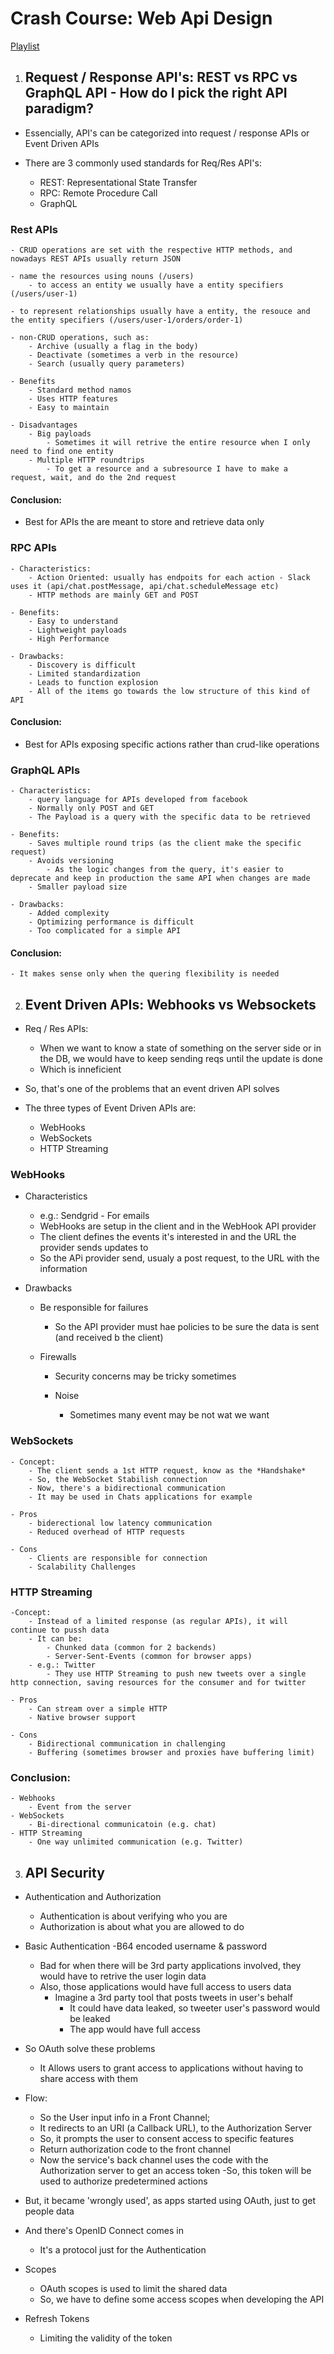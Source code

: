 # Crash Course: Web Api Design

[Playlist](https://www.youtube.com/watch?v=hkXzsB8D_mo&list=PLP_rkG1reBjrCKy2Pb1bvjJKbKfantijk)

1. ## Request / Response API's: REST vs RPC vs GraphQL API - How do I pick the right API paradigm?

- Essencially, API's can be categorized into request / response APIs or Event Driven APIs

- There are 3 commonly used standards for Req/Res API's:

  - REST: Representational State Transfer
  - RPC: Remote Procedure Call
  - GraphQL

### Rest APIs

    - CRUD operations are set with the respective HTTP methods, and nowadays REST APIs usually return JSON

    - name the resources using nouns (/users)
        - to access an entity we usually have a entity specifiers (/users/user-1)

    - to represent relationships usually have a entity, the resouce and the entity specifiers (/users/user-1/orders/order-1)

    - non-CRUD operations, such as:
        - Archive (usually a flag in the body)
        - Deactivate (sometimes a verb in the resource)
        - Search (usually query parameters)

    - Benefits
        - Standard method namos
        - Uses HTTP features
        - Easy to maintain

    - Disadvantages
        - Big payloads
            - Sometimes it will retrive the entire resource when I only need to find one entity
        - Multiple HTTP roundtrips
            - To get a resource and a subresource I have to make a request, wait, and do the 2nd request

#### Conclusion:

- Best for APIs the are meant to store and retrieve data only

### RPC APIs

    - Characteristics:
        - Action Oriented: usually has endpoits for each action - Slack uses it (api/chat.postMessage, api/chat.scheduleMessage etc)
        - HTTP methods are mainly GET and POST

    - Benefits:
        - Easy to understand
        - Lightweight payloads
        - High Performance

    - Drawbacks:
        - Discovery is difficult
        - Limited standardization
        - Leads to function explosion
        - All of the items go towards the low structure of this kind of API

#### Conclusion:

- Best for APIs exposing specific actions rather than crud-like operations

### GraphQL APIs

    - Characteristics:
        - query language for APIs developed from facebook
        - Normally only POST and GET
        - The Payload is a query with the specific data to be retrieved

    - Benefits:
        - Saves multiple round trips (as the client make the specific request)
        - Avoids versioning
            - As the logic changes from the query, it's easier to deprecate and keep in production the same API when changes are made
        - Smaller payload size

    - Drawbacks:
        - Added complexity
        - Optimizing performance is difficult
        - Too complicated for a simple API

#### Conclusion:

    - It makes sense only when the quering flexibility is needed

2. ## Event Driven APIs: Webhooks vs Websockets

- Req / Res APIs:

  - When we want to know a state of something on the server side or in the DB, we would have to keep sending reqs until the update is done
  - Which is inneficient

- So, that's one of the problems that an event driven API solves

- The three types of Event Driven APIs are:
  - WebHooks
  - WebSockets
  - HTTP Streaming

### WebHooks

- Characteristics

  - e.g.: Sendgrid - For emails
  - WebHooks are setup in the client and in the WebHook API provider
  - The client defines the events it's interested in and the URL the provider sends updates to
  - So the APi provider send, usualy a post request, to the URL with the information

- Drawbacks

  - Be responsible for failures

    - So the API provider must hae policies to be sure the data is sent (and received b the client)

  - Firewalls

    - Security concerns may be tricky sometimes

    - Noise
      - Sometimes many event may be not wat we want

### WebSockets

    - Concept:
        - The client sends a 1st HTTP request, know as the *Handshake*
        - So, the WebSocket Stabilish connection
        - Now, there's a bidirectional communication
        - It may be used in Chats applications for example

    - Pros
        - biderectional low latency communication
        - Reduced overhead of HTTP requests

    - Cons
        - Clients are responsible for connection
        - Scalability Challenges

### HTTP Streaming

    -Concept:
        - Instead of a limited response (as regular APIs), it will continue to pussh data
        - It can be:
            - Chunked data (common for 2 backends)
            - Server-Sent-Events (common for browser apps)
        - e.g.: Twitter
            - They use HTTP Streaming to push new tweets over a single http connection, saving resources for the consumer and for twitter

    - Pros
        - Can stream over a simple HTTP
        - Native browser support

    - Cons
        - Bidirectional communication in challenging
        - Buffering (sometimes browser and proxies have buffering limit)

### Conclusion:

    - Webhooks
        - Event from the server
    - WebSockets
        - Bi-directional communicatoin (e.g. chat)
    - HTTP Streaming
        - One way unlimited communication (e.g. Twitter)

3. ## API Security

- Authentication and Authorization

  - Authentication is about verifying who you are
  - Authorization is about what you are allowed to do

- Basic Authentication
  -B64 encoded username & password

  - Bad for when there will be 3rd party applications involved, they would have to retrive the user login data
  - Also, those applications would have full access to users data
    - Imagine a 3rd party tool that posts tweets in user's behalf
      - It could have data leaked, so tweeter user's password would be leaked
      - The app would have full access

- So OAuth solve these problems

  - It Allows users to grant access to applications without having to share access with them

- Flow:

  - So the User input info in a Front Channel;
  - It redirects to an URI (a Callback URL), to the Authorization Server
  - So, it prompts the user to consent access to specific features
  - Return authorization code to the front channel
  - Now the service's back channel uses the code with the Authorization server to get an access token
    -So, this token will be used to authorize predetermined actions

- But, it became 'wrongly used', as apps started using OAuth, just to get people data

- And there's OpenID Connect comes in

  - It's a protocol just for the Authentication

- Scopes

  - OAuth scopes is used to limit the shared data
  - So, we have to define some access scopes when developing the API

- Refresh Tokens
  - Limiting the validity of the token
